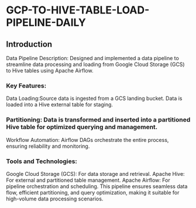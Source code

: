 # GCP-TO-HIVE-TABLE-LOAD-PIPELINE-DAILY

## Introduction
Data Pipeline Description:
Designed and implemented a data pipeline to streamline data processing and loading from Google Cloud Storage (GCS) to Hive tables using Apache Airflow.

### Key Features:
Data Loading:Source data is ingested from a GCS landing bucket.
Data is loaded into a Hive external table for staging.

### Partitioning: Data is transformed and inserted into a partitioned Hive table for optimized querying and management.
Workflow Automation: Airflow DAGs orchestrate the entire process, ensuring reliability and monitoring.

### Tools and Technologies:
Google Cloud Storage (GCS): For data storage and retrieval.
Apache Hive: For external and partitioned table management.
Apache Airflow: For pipeline orchestration and scheduling.
This pipeline ensures seamless data flow, efficient partitioning, and query optimization, making it suitable for high-volume data processing scenarios.
